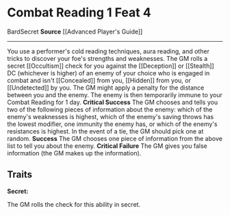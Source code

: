 ﻿---
actions: '[one-action]'
cost: null
element: null
feat: Combat Reading
frequency: null
heighten_level: null
id: '1637'
level: '4'
name: Combat Reading
prerequisite: null
rarity: Common
requirement: null
school: null
source: '[[DATABASE/source/Advanced Player''s Guide|Advanced Player''s Guide]]'
subcategory: null
trait:
- '[[DATABASE/trait/Bard|Bard]]'
- '[[DATABASE/trait/Secret|Secret]]'
trigger: null
type: Feat

---
# Combat Reading <span class="action-icon">1</span> <span class="item-type">Feat 4</span>

<span class="item-trait">Bard</span><span class="item-trait">Secret</span>
**Source** [[Advanced Player's Guide]]

---
You use a performer's cold reading techniques, aura reading, and other tricks to discover your foe's strengths and weaknesses. The GM rolls a secret [[Occultism]] check for you against the [[Deception]] or [[Stealth]] DC (whichever is higher) of an enemy of your choice who is engaged in combat and isn't [[Concealed]] from you, [[Hidden]] from you, or [[Undetected]] by you. The GM might apply a penalty for the distance between you and the enemy. The enemy is then temporarily immune to your Combat Reading for 1 day.
**Critical Success** The GM chooses and tells you two of the following pieces of information about the enemy: which of the enemy's weaknesses is highest, which of the enemy's saving throws has the lowest modifier, one immunity the enemy has, or which of the enemy's resistances is highest. In the event of a tie, the GM should pick one at random.
**Success** The GM chooses one piece of information from the above list to tell you about the enemy.
**Critical Failure** The GM gives you false information (the GM makes up the information).

## Traits

**Secret:**

The GM rolls the check for this ability in secret.
